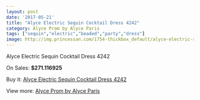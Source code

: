 ```yaml
---
layout: post
date: '2017-05-21'
title: "Alyce Electric Sequin Cocktail Dress 4242"
category: Alyce Prom by Alyce Paris
tags: ["sequin","electric","beaded","party","dress"]
image: http://img.princessan.com/1754-thickbox_default/alyce-electric-sequin-cocktail-dress-4242.jpg
---
```

Alyce Electric Sequin Cocktail Dress 4242

On Sales: **$271.116925**
<a href="https://www.princessan.com/en/alyce-prom-by-alyce-paris/797-alyce-electric-sequin-cocktail-dress-4242.html"><amp-img layout="responsive" width="600" height="600" src="//img.princessan.com/1754-thickbox_default/alyce-electric-sequin-cocktail-dress-4242.jpg" alt="Alyce Electric Sequin Cocktail Dress 4242 0" /></a>
<a href="https://www.princessan.com/en/alyce-prom-by-alyce-paris/797-alyce-electric-sequin-cocktail-dress-4242.html"><amp-img layout="responsive" width="600" height="600" src="//img.princessan.com/1755-thickbox_default/alyce-electric-sequin-cocktail-dress-4242.jpg" alt="Alyce Electric Sequin Cocktail Dress 4242 1" /></a>

Buy it: [Alyce Electric Sequin Cocktail Dress 4242](https://www.princessan.com/en/alyce-prom-by-alyce-paris/797-alyce-electric-sequin-cocktail-dress-4242.html "Alyce Electric Sequin Cocktail Dress 4242")

View more: [Alyce Prom by Alyce Paris](https://www.princessan.com/en/8-alyce-prom-by-alyce-paris "Alyce Prom by Alyce Paris")